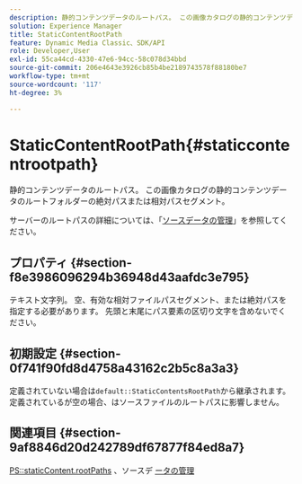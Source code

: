 ```yaml
---
description: 静的コンテンツデータのルートパス。 この画像カタログの静的コンテンツデータのルートフォルダーの絶対パスまたは相対パスセグメント。
solution: Experience Manager
title: StaticContentRootPath
feature: Dynamic Media Classic、SDK/API
role: Developer,User
exl-id: 55ca44cd-4330-47e6-94cc-58c078d34bbd
source-git-commit: 206e4643e3926cb85b4be2189743578f88180be7
workflow-type: tm+mt
source-wordcount: '117'
ht-degree: 3%

---
```


# StaticContentRootPath{#staticcontentrootpath}

静的コンテンツデータのルートパス。 この画像カタログの静的コンテンツデータのルートフォルダーの絶対パスまたは相対パスセグメント。

サーバーのルートパスの詳細については、「[ソースデータの管理](../../../../../is-api/image-serving-api-ref/c-configuration-and-administration/c-configuration-and-administration.md#concept-1ec4d9f0e58a430cae045761f1ff9173)」を参照してください。

## プロパティ {#section-f8e3986096294b36948d43aafdc3e795}

テキスト文字列。 空、有効な相対ファイルパスセグメント、または絶対パスを指定する必要があります。 先頭と末尾にパス要素の区切り文字を含めないでください。

## 初期設定 {#section-0f741f90fd8d4758a43162c2b5c8a3a3}

定義されていない場合は`default::StaticContentsRootPath`から継承されます。 定義されているが空の場合、はソースファイルのルートパスに影響しません。

## 関連項目 {#section-9af8846d20d242789df67877f84ed8a7}

[PS::staticContent.rootPaths](../../../../../is-api/image-catalog/image-serving-api-ref/c-image-catalog-reference/c-attributes-reference/r-staticcontentrootpath.md#reference-a2b5368d078349828d282357681bb2a5) 、ソースデ  [ータの管理](../../../../../is-api/image-serving-api-ref/c-configuration-and-administration/c-configuration-and-administration.md#concept-1ec4d9f0e58a430cae045761f1ff9173)
